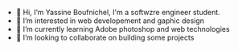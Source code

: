 - 👋 Hi, I’m Yassine Boufnichel, I'm a softwzre engineer student.
- 👀 I’m interested in web developement and gaphic design
- 🌱 I’m currently learning Adobe photoshop and web technologies
- 💞️ I’m looking to collaborate on building some projects

